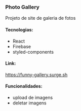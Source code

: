 ### Photo Gallery

Projeto de site de galeria de fotos

#### Tecnologias:
- React
- Firebase
- styled-components

#### Link: 
https://funny-gallery.surge.sh

#### Funcionalidades:
- upload de imagens
- deletar imagens 
